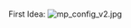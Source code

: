 #

First Idea:
![mp_config_v2.jpg](https://bitbucket.org/repo/7zKBgbq/images/2100157223-mp_config_v2.jpg)
